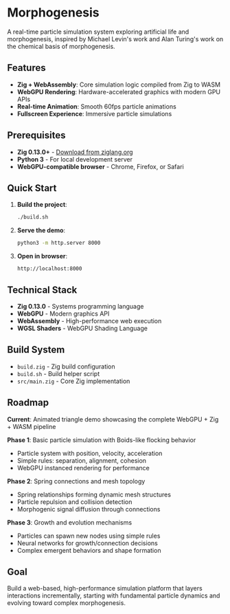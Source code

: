 # Morphogenesis

A real-time particle simulation system exploring artificial life and morphogenesis, inspired by Michael Levin's work and Alan Turing's work on the chemical basis of morphogenesis.

## Features

- **Zig + WebAssembly**: Core simulation logic compiled from Zig to WASM
- **WebGPU Rendering**: Hardware-accelerated graphics with modern GPU APIs
- **Real-time Animation**: Smooth 60fps particle animations
- **Fullscreen Experience**: Immersive particle simulations

## Prerequisites

- **Zig 0.13.0+** - [Download from ziglang.org](https://ziglang.org/download/)
- **Python 3** - For local development server
- **WebGPU-compatible browser** - Chrome, Firefox, or Safari

## Quick Start

1. **Build the project**:
   ```bash
   ./build.sh
   ```

2. **Serve the demo**:
   ```bash
   python3 -m http.server 8000
   ```

3. **Open in browser**:
   ```
   http://localhost:8000
   ```

## Technical Stack

- **Zig 0.13.0** - Systems programming language
- **WebGPU** - Modern graphics API
- **WebAssembly** - High-performance web execution
- **WGSL Shaders** - WebGPU Shading Language

## Build System

- `build.zig` - Zig build configuration
- `build.sh` - Build helper script
- `src/main.zig` - Core Zig implementation

## Roadmap

**Current**: Animated triangle demo showcasing the complete WebGPU + Zig + WASM pipeline

**Phase 1**: Basic particle simulation with Boids-like flocking behavior
- Particle system with position, velocity, acceleration
- Simple rules: separation, alignment, cohesion
- WebGPU instanced rendering for performance

**Phase 2**: Spring connections and mesh topology
- Spring relationships forming dynamic mesh structures
- Particle repulsion and collision detection
- Morphogenic signal diffusion through connections

**Phase 3**: Growth and evolution mechanisms
- Particles can spawn new nodes using simple rules
- Neural networks for growth/connection decisions
- Complex emergent behaviors and shape formation

## Goal

Build a web-based, high-performance simulation platform that layers interactions incrementally, starting with fundamental particle dynamics and evolving toward complex morphogenesis.